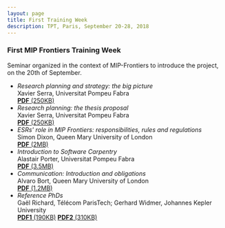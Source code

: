 ```yaml
---
layout: page
title: First Training Week
description: TPT, Paris, September 20-28, 2018
---
```


### First MIP Frontiers Training Week

Seminar organized in the context of MIP-Frontiers to introduce the project, on the 20th of September.

- _Research planning and strategy: the big picture_ <br> Xavier Serra, Universitat Pompeu Fabra <br> [**PDF** (250KB)](/resources/first-training-week/MIP-academic-career.Xavier.pdf)
- _Research planning: the thesis proposal_ <br> Xavier Serra, Universitat Pompeu Fabra <br> [**PDF** (250KB)](/resources/first-training-week/MIP-thesis-proposal.Xavier.pdf)
- _ESRs&#39; role in MIP Frontiers: responsibilities, rules and regulations_ <br> Simon Dixon, Queen Mary University of London <br> [**PDF** (2MB)](/resources/first-training-week/SDixonSlides.pdf)
- _Introduction to Software Carpentry_ <br> Alastair Porter, Universitat Pompeu Fabra <br> [**PDF** (3.5MB)](/resources/first-training-week/2018-porter-mip-frontiers-reproduceable.Alastair.pdf)
- _Communication: Introduction and obligations_ <br> Alvaro Bort, Queen Mary University of London <br> [**PDF** (1.2MB)](/resources/first-training-week/Communication.Alvaro.pdf)
- _Reference PhDs_ <br> Gaël Richard, Télécom ParisTech; Gerhard Widmer, Johannes Kepler University <br> [**PDF1** (190KB)](/resources/first-training-week/2018-Phd-Examples.Gael.pdf) [**PDF2** (310KB)](/resources/first-training-week/PhDs_at_CP_JKU.Gerhard.pdf)
